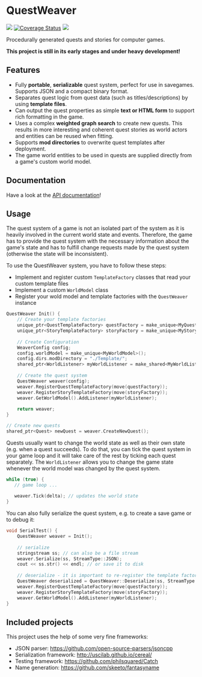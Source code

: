 # QuestWeaver

<a href="https://drone.io/github.com/Cultrarius/QuestWeaver"><img src="https://drone.io/github.com/Cultrarius/QuestWeaver/status.png"></a>
<a href='https://coveralls.io/github/Cultrarius/QuestWeaver?branch=master'><img src='https://coveralls.io/repos/github/Cultrarius/QuestWeaver/badge.svg?branch=master' alt='Coverage Status' /></a>
<a href="https://creativecommons.org/publicdomain/zero/1.0/deed.de"><img src="https://img.shields.io/badge/license-CC0-green.svg"></a>

Procedurally generated quests and stories for computer games.

**This project is still in its early stages and under heavy development!**

## Features

* Fully **portable**, **serializable** quest system, perfect for use in savegames. Supports JSON and a compact binary format. 
* Separates quest logic from quest data (such as titles/descriptions) by using **template files**.
* Can output the quest properties as simple **text or HTML form** to support rich formatting in the game.
* Uses a complex **weighted graph search** to create new quests.
This results in more interesting and coherent quest stories as world actors and entities can be reused when fitting.
* Supports **mod directories** to overwrite quest templates after deployment.
* The game world entities to be used in quests are supplied directly from a game's custom world model.

## Documentation

Have a look at the [API documentation](http://cultrarius.github.io/QuestWeaver/doxyhtml/)!

## Usage

The quest system of a game is not an isolated part of the system as it is heavily involved in the current world state and events.
Therefore, the game has to provide the quest system with the necessary information about the game's state and has to
fulfill change requests made by the quest system (otherwise the state will be inconsistent).

To use the QuestWeaver system, you have to follow these steps:

* Implement and register custom `TemplateFactory` classes that read your custom template files
* Implement a custom `WorldModel` class
* Register your wold model and template factories with the `QuestWeaver` instance
 
```cpp
QuestWeaver Init() {
    // Create your template factories
    unique_ptr<QuestTemplateFactory> questFactory = make_unique<MyQuestTemplateFactory>();
    unique_ptr<StoryTemplateFactory> storyFactory = make_unique<MyStoryTemplateFactory>();
    
    // Create Configuration
    WeaverConfig config;
    config.worldModel = make_unique<MyWorldModel>();
    config.dirs.modDirectory = "./Template/";
    shared_ptr<WorldListener> myWorldListener = make_shared<MyWorldListener>();
    
    // Create the quest system
    QuestWeaver weaver(config);
    weaver.RegisterQuestTemplateFactory(move(questFactory));
    weaver.RegisterStoryTemplateFactory(move(storyFactory));
    weaver.GetWorldModel().AddListener(myWorldListener);
    
    return weaver;
}

// Create new quests
shared_ptr<Quest> newQuest = weaver.CreateNewQuest();
```


Quests usually want to change the world state as well as their own state (e.g. when a quest succeeds).
To do that, you can tick the quest system in your game loop and it will take care of the rest by ticking each quest
separately.
The `WorldListener` allows you to change the game state whenever the world model was changed by the quest system.

```cpp
while (true) {
   // game loop ...
   
   weaver.Tick(delta); // updates the world state 
}
```


You can also fully serialize the quest system, e.g. to create a save game or to debug it:

```cpp
void SerialTest() {
    QuestWeaver weaver = Init();
    
    // serialize
    stringstream ss; // can also be a file stream
    weaver.Serialize(ss, StreamType::JSON);
    cout << ss.str() << endl; // or save it to disk
    
    // deserialize - it is important to re-register the template factories and the world model listener!
    QuestWeaver deserialized = QuestWeaver::Deserialize(ss, StreamType::JSON, config.dirs);
    weaver.RegisterQuestTemplateFactory(move(questFactory));
    weaver.RegisterStoryTemplateFactory(move(storyFactory));
    weaver.GetWorldModel().AddListener(myWorldListener);
}
```

## Included projects

This project uses the help of some very fine frameworks:

* JSON parser: https://github.com/open-source-parsers/jsoncpp
* Serialization framework: http://uscilab.github.io/cereal/
* Testing framework: https://github.com/philsquared/Catch
* Name generation: https://github.com/skeeto/fantasyname